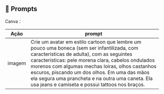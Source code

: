 ## 🧠 Prompts


Canva：

|   Ação   | prompt                                                                                                                                                                                                                                                                         |
| :------: | ------------------------------------------------------------------------------------------------------------------------------------------------------------------------------------------------------------------------------------------------------------------------------ |
|  imagem  | Crie um avatar em estilo cartoon que lembre um pouco uma boneca (sem ser infantilizada, com características de adulta), com as seguintes características: pele morena clara, cabelos ondulados morenos com algumas mechas loiras, olhos castanhos escuros, piscando um dos olhos. Em uma das mãos ela segura uma prancheta e na outra uma caneta. Ela usa jeans e camiseta e possui tattoos nos braços.                                                        |

